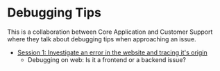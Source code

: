 # Debugging Tips

This is a collaboration between Core Application and Customer Support where they talk about debugging tips when approaching an issue.

- [Session 1: Investigate an error in the website and tracing it's origin](https://drive.google.com/drive/folders/15fxJZwPKY8a_kY7BFzNpYV69WJdO2K9K)
  - Debugging on web: Is it a frontend or a backend issue?
